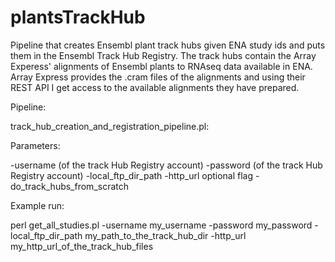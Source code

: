 # plantsTrackHub
Pipeline that creates Ensembl plant track hubs given ENA study ids and puts them in the Ensembl Track Hub Registry.
The track hubs contain the Array Experess' alignments of Ensembl plants to RNAseq data available in ENA.
Array Express provides the .cram files of the alignments and using their REST API I get access to the available alignments they have prepared.

Pipeline:

 track_hub_creation_and_registration_pipeline.pl:

Parameters:

-username   (of the track Hub Registry account)
-password   (of the track Hub Registry account)
-local_ftp_dir_path 
-http_url
optional flag -do_track_hubs_from_scratch

Example run:

perl get_all_studies.pl -username my_username -password my_password -local_ftp_dir_path my_path_to_the_track_hub_dir  -http_url my_http_url_of_the_track_hub_files




